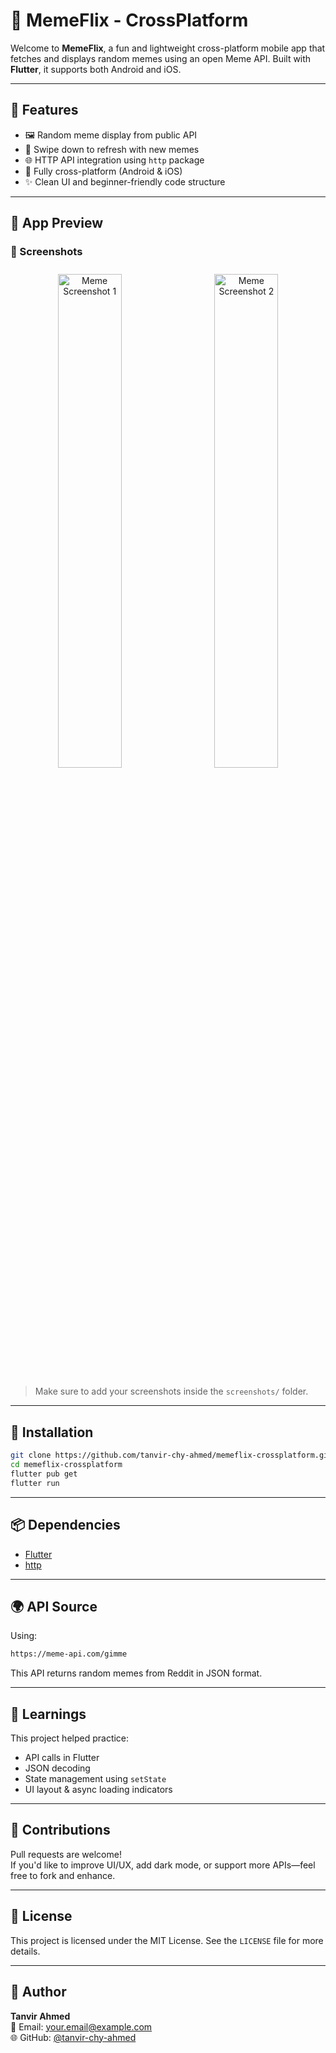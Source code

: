 # 🤖 MemeFlix - CrossPlatform

Welcome to **MemeFlix**, a fun and lightweight cross-platform mobile app that fetches and displays random memes using an open Meme API. Built with **Flutter**, it supports both Android and iOS.

---

## 🚀 Features

- 🖼️ Random meme display from public API
- 🔁 Swipe down to refresh with new memes
- 🌐 HTTP API integration using `http` package
- 📱 Fully cross-platform (Android & iOS)
- ✨ Clean UI and beginner-friendly code structure

---

## 📱 App Preview

### 🔹 Screenshots

<div align="center">
  <img src="https://github.com/user-attachments/assets/c0386fe4-da87-410b-9f2f-cbe7943dfdd1" alt="Meme Screenshot 1" width="45%" style="margin: 10px;" />
  <img src="https://github.com/user-attachments/assets/a01372f6-7a1f-41c4-b16e-eb395d2a394d" alt="Meme Screenshot 2" width="45%" style="margin: 10px;" />
</div>


> Make sure to add your screenshots inside the `screenshots/` folder.

---



## 🔧 Installation

```bash
git clone https://github.com/tanvir-chy-ahmed/memeflix-crossplatform.git
cd memeflix-crossplatform
flutter pub get
flutter run
```

---

## 📦 Dependencies

- [Flutter](https://flutter.dev)
- [http](https://pub.dev/packages/http)

---

## 🌍 API Source

Using:  
```bash
https://meme-api.com/gimme
```

This API returns random memes from Reddit in JSON format.

---

## 🧠 Learnings

This project helped practice:
- API calls in Flutter
- JSON decoding
- State management using `setState`
- UI layout & async loading indicators

---

## 🤝 Contributions

Pull requests are welcome!  
If you'd like to improve UI/UX, add dark mode, or support more APIs—feel free to fork and enhance.

---

## 📄 License

This project is licensed under the MIT License. See the `LICENSE` file for more details.

---

## 🙋 Author

**Tanvir Ahmed**  
📧 Email: your.email@example.com  
🌐 GitHub: [@tanvir-chy-ahmed](https://github.com/tanvir-chy-ahmed)
